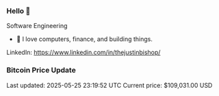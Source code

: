 ### Hello 🤙  

Software Engineering

- 🔭 I love computers, finance, and building things.
  
LinkedIn: https://www.linkedin.com/in/thejustinbishop/  












































































































































































































































































































































































































































### Bitcoin Price Update
Last updated: 2025-05-25 23:19:52 UTC
Current price: $109,031.00 USD

